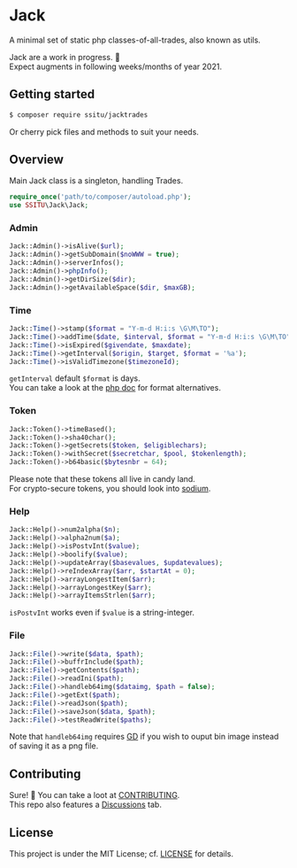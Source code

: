 # Jack

A minimal set of static php classes-of-all-trades, also known as utils.

Jack are a work in progress. :wrench:  
Expect augments in following weeks/months of year 2021.

## Getting started

```bash
$ composer require ssitu/jacktrades
```

Or cherry pick files and methods to suit your needs.

## Overview

Main Jack class is a singleton, handling Trades.

```php
require_once('path/to/composer/autoload.php');
use SSITU\Jack\Jack;
```

### Admin

```php
Jack::Admin()->isAlive($url);
Jack::Admin()->getSubDomain($noWWW = true);
Jack::Admin()->serverInfos();
Jack::Admin()->phpInfo();
Jack::Admin()->getDirSize($dir);
Jack::Admin()->getAvailableSpace($dir, $maxGB);
```

### Time

```php
Jack::Time()->stamp($format = "Y-m-d H:i:s \G\M\TO");
Jack::Time()->addTime($date, $interval, $format = "Y-m-d H:i:s \G\M\TO");
Jack::Time()->isExpired($givendate, $maxdate);
Jack::Time()->getInterval($origin, $target, $format = '%a');
Jack::Time()->isValidTimezone($timezoneId);
```

`getInterval` default `$format` is days.  
You can take a look at the [php doc](https://www.php.net/manual/en/datetime.createfromformat.php) for format alternatives.

### Token

```php
Jack::Token()->timeBased();
Jack::Token()->sha40char();
Jack::Token()->getSecrets($token, $eligiblechars);
Jack::Token()->withSecret($secretchar, $pool, $tokenlength);
Jack::Token()->b64basic($bytesnbr = 64);
```

Please note that these tokens all live in candy land.  
For crypto-secure tokens, you should look into [sodium](https://www.php.net/manual/en/book.sodium.php).

### Help

```php
Jack::Help()->num2alpha($n);
Jack::Help()->alpha2num($a);
Jack::Help()->isPostvInt($value);
Jack::Help()->boolify($value);
Jack::Help()->updateArray($basevalues, $updatevalues);
Jack::Help()->reIndexArray($arr, $startAt = 0);
Jack::Help()->arrayLongestItem($arr);
Jack::Help()->arrayLongestKey($arr);
Jack::Help()->arrayItemsStrlen($arr);
```

`isPostvInt` works even if `$value` is a string-integer.

### File

```php
Jack::File()->write($data, $path);
Jack::File()->buffrInclude($path);
Jack::File()->getContents($path);
Jack::File()->readIni($path);
Jack::File()->handleb64img($dataimg, $path = false);
Jack::File()->getExt($path);
Jack::File()->readJson($path);
Jack::File()->saveJson($data, $path);
Jack::File()->testReadWrite($paths);
```

Note that `handleb64img` requires [GD](https://www.php.net/manual/en/book.image.php) if you wish to ouput bin image instead of saving it as a png file.

## Contributing

Sure! :raised_hands:
You can take a loot at [CONTRIBUTING](CONTRIBUTING.md).  
This repo also features a [Discussions](https://github.com/I-is-as-I-does/Jack/discussions) tab.

## License

This project is under the MIT License; cf. [LICENSE](LICENSE) for details.
